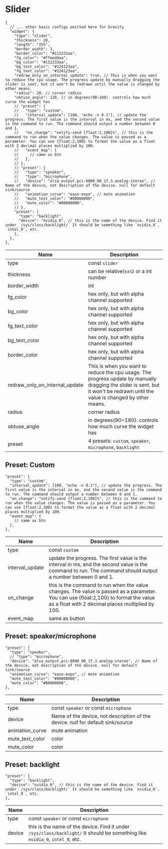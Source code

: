 # Slider

```jsonc
{
  // ... other basic configs omitted here for brevity
  "widget": {
    "type": "slider",
    "thickness": 20,
    "length": "25%",
    "border_width": 3,
    "border_color": "#112233aa",
    "fg_color": "#ffeeddaa",
    "bg_color": "#112233aa",
    "bg_text_color": "#124123aa",
    "fg_text_color": "#124123aa",
    "redraw_only_on_internal_update": true, // This is when you want to reduce the cpu usage. The progress update by manually dragging the slider is sent, but it won't be redrawn until the value is changed by other means.
    "radius": 20, // corner radius
    "obtuse_angle": 120, // in degrees(90~180). controls how much curve the widget has
    // "preset": {
    //   "type": "custom",
    //   "interval_update": [100, "echo -n 0.1"], // update the progress. The first value is the interval in ms, and the second value is the command to run. The command should output a number between 0 and 1.
    //   "on_change": "notify-send {float:2,100}%", // this is the command to run when the value changes. The value is passed as a parameter. You can use {float:2,100} to format the value as a float with 2 decimal places multiplied by 100.
    //   "event_map": {
    //     // same as btn
    //   },
    // },
    // "preset": {
    //   "type": "speaker",
    //   "type": "microphone",
    //   "device": "alsa_output.pci-0000_00_1f.3.analog-stereo", // Name of the device, not description of the device. null for default sink/source
    //   "animation_curve": "ease-expo", // mute animation
    //   "mute_text_color": "#00000000",
    //   "mute_color": "#00000000",
    // },
    "preset": {
      "type": "backlight",
      "device": "nvidia_0", // this is the name of the device. Find it under `/sys/class/backlight/` It should be something like `nvidia_0`, `intel_0`, etc.
    },
  },
},
```

| Name                           | Description                                                                                                                                                                    |
| ------------------------------ | ------------------------------------------------------------------------------------------------------------------------------------------------------------------------------ |
| type                           | const `slider`                                                                                                                                                                 |
| thickness                      | can be relative(`xx%`) or a int number                                                                                                                                         |
| border_width                   | int                                                                                                                                                                            |
| fg_color                       | hex only, but with alpha channel supported                                                                                                                                     |
| bg_color                       | hex only, but with alpha channel supported                                                                                                                                     |
| fg_text_color                  | hex only, but with alpha channel supported                                                                                                                                     |
| bg_text_color                  | hex only, but with alpha channel supported                                                                                                                                     |
| border_color                   | hex only, but with alpha channel supported                                                                                                                                     |
| redraw_only_on_internal_update | This is when you want to reduce the cpu usage. The progress update by manually dragging the slider is sent, but it won't be redrawn until the value is changed by other means. |
| radius                         | corner radius                                                                                                                                                                  |
| obtuse_angle                   | in degrees(90~180). controls how much curve the widget has                                                                                                                     |
| preset                         | 4 presets: `custom`, `speaker`, `microphone`, `backlight`                                                                                                                      |

## Preset: Custom

```jsonc
"preset": {
  "type": "custom",
  "interval_update": [100, "echo -n 0.1"], // update the progress. The first value is the interval in ms, and the second value is the command to run. The command should output a number between 0 and 1.
  "on_change": "notify-send {float:2,100}%", // this is the command to run when the value changes. The value is passed as a parameter. You can use {float:2,100} to format the value as a float with 2 decimal places multiplied by 100.
  "event_map": {
    // same as btn
  },
},
```

| Name            | Description                                                                                                                                                                              |
| --------------- | ---------------------------------------------------------------------------------------------------------------------------------------------------------------------------------------- |
| type            | const `custom`                                                                                                                                                                           |
| interval_update | update the progress. The first value is the interval in ms, and the second value is the command to run. The command should output a number between 0 and 1.                              |
| on_change       | this is the command to run when the value changes. The value is passed as a parameter. You can use {float:2,100} to format the value as a float with 2 decimal places multiplied by 100. |
| event_map       | same as button                                                                                                                                                                           |

## Preset: speaker/microphone

```jsonc
"preset": {
  "type": "speaker",
  // "type": "microphone",
  "device": "alsa_output.pci-0000_00_1f.3.analog-stereo", // Name of the device, not description of the device. null for default sink/source
  "animation_curve": "ease-expo", // mute animation
  "mute_text_color": "#00000000",
  "mute_color": "#00000000",
},
```

| Name            | Description                                                                     |
| --------------- | ------------------------------------------------------------------------------- |
| type            | const `speaker` or const `microphone`                                           |
| device          | Name of the device, not description of the device. null for default sink/source |
| animation_curve | mute animation                                                                  |
| mute_text_color | color                                                                           |
| mute_color      | color                                                                           |

## Preset: backlight

```jsonc
"preset": {
  "type": "backlight",
  "device": "nvidia_0", // this is the name of the device. Find it under `/sys/class/backlight/` It should be something like `nvidia_0`, `intel_0`, etc.
},
```

| Name   | Description                                                                                                                   |
| ------ | ----------------------------------------------------------------------------------------------------------------------------- |
| type   | const `speaker` or const `microphone`                                                                                         |
| device | this is the name of the device. Find it under `/sys/class/backlight/` It should be something like `nvidia_0`, `intel_0`, etc. |
